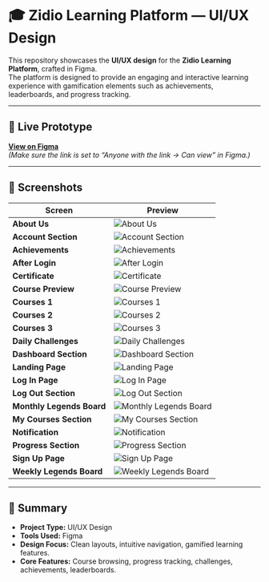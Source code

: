 # 🎓 Zidio Learning Platform — UI/UX Design

This repository showcases the **UI/UX design** for the **Zidio Learning Platform**, crafted in Figma.  
The platform is designed to provide an engaging and interactive learning experience with gamification elements such as achievements, leaderboards, and progress tracking.

---

## 🔗 Live Prototype
[**View on Figma**](https://www.figma.com/design/a8OW3FPYtYprm4vBGGoah6/Zidio_Learning_Platform?node-id=0-1&t=yBLU4lNcqih5PbYx-1)  
*(Make sure the link is set to “Anyone with the link → Can view” in Figma.)*

---

## 📸 Screenshots

| Screen | Preview |
|--------|---------|
| **About Us** | ![About Us](https://github.com/Kajal-Kothalkar/UI-UX-Design-Learning-Platform/blob/main/Screenshots/About%20Us.png) |
| **Account Section** | ![Account Section](https://github.com/Kajal-Kothalkar/UI-UX-Design-Learning-Platform/blob/main/Screenshots/Account%20Section.png) |
| **Achievements** | ![Achievements](https://github.com/Kajal-Kothalkar/UI-UX-Design-Learning-Platform/blob/main/Screenshots/Achievements.png) |
| **After Login** | ![After Login](https://github.com/Kajal-Kothalkar/UI-UX-Design-Learning-Platform/blob/main/Screenshots/AfterLog%20In.png) |
| **Certificate** | ![Certificate](https://github.com/Kajal-Kothalkar/UI-UX-Design-Learning-Platform/blob/main/Screenshots/Certificate.png) |
| **Course Preview** | ![Course Preview](https://github.com/Kajal-Kothalkar/UI-UX-Design-Learning-Platform/blob/main/Screenshots/Course%20Preview.png) |
| **Courses 1** | ![Courses 1](https://github.com/Kajal-Kothalkar/UI-UX-Design-Learning-Platform/blob/main/Screenshots/Courses%201.png) |
| **Courses 2** | ![Courses 2](https://github.com/Kajal-Kothalkar/UI-UX-Design-Learning-Platform/blob/main/Screenshots/Courses%202.png) |
| **Courses 3** | ![Courses 3](https://github.com/Kajal-Kothalkar/UI-UX-Design-Learning-Platform/blob/main/Screenshots/Courses%203.png) |
| **Daily Challenges** | ![Daily Challenges](https://github.com/Kajal-Kothalkar/UI-UX-Design-Learning-Platform/blob/main/Screenshots/Daily%20Challenges.png) |
| **Dashboard Section** | ![Dashboard Section](https://github.com/Kajal-Kothalkar/UI-UX-Design-Learning-Platform/blob/main/Screenshots/Dashboard%20Section.png) |
| **Landing Page** | ![Landing Page](https://github.com/Kajal-Kothalkar/UI-UX-Design-Learning-Platform/blob/main/Screenshots/Landing%20Page.png) |
| **Log In Page** | ![Log In Page](https://github.com/Kajal-Kothalkar/UI-UX-Design-Learning-Platform/blob/main/Screenshots/Log%20In%20Page.png) |
| **Log Out Section** | ![Log Out Section](https://github.com/Kajal-Kothalkar/UI-UX-Design-Learning-Platform/blob/main/Screenshots/Log%20out%20Section.png) |
| **Monthly Legends Board** | ![Monthly Legends Board](https://github.com/Kajal-Kothalkar/UI-UX-Design-Learning-Platform/blob/main/Screenshots/Monthly%20Legends%20Board.png) |
| **My Courses Section** | ![My Courses Section](https://github.com/Kajal-Kothalkar/UI-UX-Design-Learning-Platform/blob/main/Screenshots/My%20Courses%20Section.png) |
| **Notification** | ![Notification](https://github.com/Kajal-Kothalkar/UI-UX-Design-Learning-Platform/blob/main/Screenshots/Notification.png) |
| **Progress Section** | ![Progress Section](https://github.com/Kajal-Kothalkar/UI-UX-Design-Learning-Platform/blob/main/Screenshots/Progress%20Section.png) |
| **Sign Up Page** | ![Sign Up Page](https://github.com/Kajal-Kothalkar/UI-UX-Design-Learning-Platform/blob/main/Screenshots/Sign%20Up%20Page.png) |
| **Weekly Legends Board** | ![Weekly Legends Board](https://github.com/Kajal-Kothalkar/UI-UX-Design-Learning-Platform/blob/main/Screenshots/Weekly%20Lagends%20Board.png) |

---

## 📝 Summary
- **Project Type:** UI/UX Design
- **Tools Used:** Figma
- **Design Focus:** Clean layouts, intuitive navigation, gamified learning features.
- **Core Features:** Course browsing, progress tracking, challenges, achievements, leaderboards.


